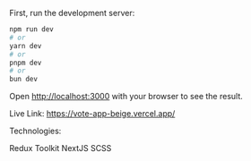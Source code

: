 First, run the development server:

```bash
npm run dev
# or
yarn dev
# or
pnpm dev
# or
bun dev
```

Open [http://localhost:3000](http://localhost:3000) with your browser to see the result.


Live Link: https://vote-app-beige.vercel.app/

Technologies: 

Redux Toolkit
NextJS
SCSS


